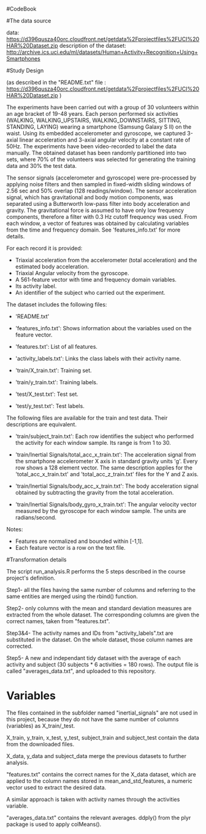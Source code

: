 
#CodeBook

#The data source

data: https://d396qusza40orc.cloudfront.net/getdata%2Fprojectfiles%2FUCI%20HAR%20Dataset.zip
description of the dataset: http://archive.ics.uci.edu/ml/datasets/Human+Activity+Recognition+Using+Smartphones

#Study Design 

(as described in the "README.txt" file  : https://d396qusza40orc.cloudfront.net/getdata%2Fprojectfiles%2FUCI%20HAR%20Dataset.zip )

The experiments have been carried out with a group of 30 volunteers within an age bracket of 19-48 years. Each person performed six activities (WALKING, WALKING_UPSTAIRS, WALKING_DOWNSTAIRS, SITTING, STANDING, LAYING) wearing a smartphone (Samsung Galaxy S II) on the waist. Using its embedded accelerometer and gyroscope, we captured 3-axial linear acceleration and 3-axial angular velocity at a constant rate of 50Hz. The experiments have been video-recorded to label the data manually. The obtained dataset has been randomly partitioned into two sets, where 70% of the volunteers was selected for generating the training data and 30% the test data. 

The sensor signals (accelerometer and gyroscope) were pre-processed by applying noise filters and then sampled in fixed-width sliding windows of 2.56 sec and 50% overlap (128 readings/window). The sensor acceleration signal, which has gravitational and body motion components, was separated using a Butterworth low-pass filter into body acceleration and gravity. The gravitational force is assumed to have only low frequency components, therefore a filter with 0.3 Hz cutoff frequency was used. From each window, a vector of features was obtained by calculating variables from the time and frequency domain. See 'features_info.txt' for more details. 

For each record it is provided:

- Triaxial acceleration from the accelerometer (total acceleration) and the estimated body acceleration.
- Triaxial Angular velocity from the gyroscope. 
- A 561-feature vector with time and frequency domain variables. 
- Its activity label. 
- An identifier of the subject who carried out the experiment.

The dataset includes the following files:

- 'README.txt'

- 'features_info.txt': Shows information about the variables used on the feature vector.

- 'features.txt': List of all features.

- 'activity_labels.txt': Links the class labels with their activity name.

- 'train/X_train.txt': Training set.

- 'train/y_train.txt': Training labels.

- 'test/X_test.txt': Test set.

- 'test/y_test.txt': Test labels.

The following files are available for the train and test data. Their descriptions are equivalent. 

- 'train/subject_train.txt': Each row identifies the subject who performed the activity for each window sample. Its range is from 1 to 30. 

- 'train/Inertial Signals/total_acc_x_train.txt': The acceleration signal from the smartphone accelerometer X axis in standard gravity units 'g'. Every row shows a 128 element vector. The same description applies for the 'total_acc_x_train.txt' and 'total_acc_z_train.txt' files for the Y and Z axis. 

- 'train/Inertial Signals/body_acc_x_train.txt': The body acceleration signal obtained by subtracting the gravity from the total acceleration. 

- 'train/Inertial Signals/body_gyro_x_train.txt': The angular velocity vector measured by the gyroscope for each window sample. The units are radians/second. 

Notes: 

- Features are normalized and bounded within [-1,1].
- Each feature vector is a row on the text file.

#Transformation details

The script run_analysis.R performs the 5 steps described in the course project's definition.

Step1- all the files having the same number of columns and referring to the same entities are merged using the rbind() function. 

Step2- only columns with the mean and standard deviation measures are extracted from the whole dataset. The corresponding columns are given the correct names, taken from "features.txt".

Step3&4- The activity names and IDs from "activity_labels".txt are substituted in the dataset. On the whole dataset, those column names are corrected.

Step5- A new and independant tidy dataset with the average of each activity and subject (30 subjects * 6 activities = 180 rows). The output file is called "averages_data.txt", and uploaded to this repository.

# Variables

The files contained in the subfolder named "inertial_signals" are not used in this project, because they do not have the same number of columns (variables) as X_train/_test. 

X_train, y_train, x_test, y_test, subject_train and subject_test contain the data from the downloaded files.

X_data, y_data and subject_data merge the previous datasets to further analysis.

"features.txt" contains the correct names for the X_data dataset, which are applied to the column names stored in mean_and_std_features, a numeric vector used to extract the desired data.

A similar approach is taken with activity names through the activities variable.

"averages_data.txt" contains the relevant averages. ddply() from the plyr package is used to apply colMeans().
